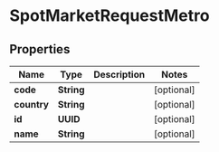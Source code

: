 

# SpotMarketRequestMetro


## Properties

| Name | Type | Description | Notes |
|------------ | ------------- | ------------- | -------------|
|**code** | **String** |  |  [optional] |
|**country** | **String** |  |  [optional] |
|**id** | **UUID** |  |  [optional] |
|**name** | **String** |  |  [optional] |



